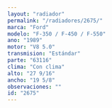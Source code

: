 ```yaml
---
layout: "radiador"
permalink: "/radiadores/2675/"
marca: "Ford"
modelo: "F-350 / F-450 / F-550"
ano: "1989"
motor: "V8 5.0"
transmision: "Estándar"
parte: "63116"
clima: "Con clima"
alto: "27 9/16"
ancho: "19 5/8"
observaciones: ""
id: "2675"
---
```


